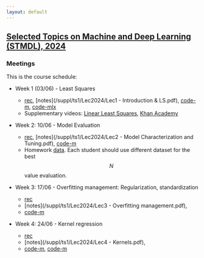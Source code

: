```yaml
---
layout: default
---
```


## [Selected Topics on Machine and Deep Learning (STMDL), 2024](/suppl/ts1/ts1_main2024)

### Meetings
This is the course schedule:

* Week 1 (03/06) - Least Squares
  * [rec](https://sce-ac-il.zoom.us/rec/share/6Mn5qDiVPxjnEI2Os2IsYAtvri7RhztjGd0px34koqT81JwUAZ9RdO2hZAZ2Bvtp.Lsr0bY1nVdmY3HDA?startTime=1717420436000), [notes](/suppl/ts1/Lec2024/Lec1 - Introduction & LS.pdf), [code-m](/suppl/ts1/Lec2024/ls_regression.m), [code-mlx](/suppl/ts1/Lec2024/ls_regression2.mlx) 
  * Supplementary videos: [Linear Least Squares](https://www.youtube.com/watch?v=pKAPgUb4vL8), [Khan Academy](https://www.khanacademy.org/math/ap-statistics/bivariate-data-ap/xfb5d8e68:residuals/v/regression-residual-intro) 

* Week 2: 10/06 - Model Evaluation
  * [rec](https://sce-ac-il.zoom.us/rec/share/Fjo2i2n1dU33UEu5PmDJOwqz8_XWNQ_Ti-kxuvME_C9VMuzX-KhwcuPNWV67dWJp.X-ymEI9upcfR2D8u?startTime=1718025332000), [notes](/suppl/ts1/Lec2024/Lec2 - Model Characterization and Tuning.pdf), [code-m](/suppl/ts1/Lec2024/linear_fit_poly_example.m)
  * Homework [data](/suppl/ts1/Lec2024/poly_regression.zip). Each student should use different dataset for the best $$N$$ value evaluation.

* Week 3: 17/06 - Overfitting management: Regularization, standardization
  * [rec](https://sce-ac-il.zoom.us/rec/share/UzXzrMpuswtuh1xdAMBM15_nm6rlJUp4wS4rIw6-Y-26dF_meiwwkO0mnFvR07bL._5vzV5fG_pV1S4Bx?startTime=1718630065000)
  * [notes](/suppl/ts1/Lec2024/Lec3 - Overfitting management.pdf), 
  * [code-m](/suppl/ts1/Lec2024/linear_fit_poly_reg.m)

* Week 4: 24/06 - Kernel regression
  * [rec](https://sce-ac-il.zoom.us/rec/share/uqF1CVFNIXCi_dkYZGzGiyPI_rQc453vlkjQQVxA46J6_Q6s088ZZglodcrdo8x8.WtMGlF63aHwfOWid?startTime=1719235080000)
  * [notes](/suppl/ts1/Lec2024/Lec4 - Kernels.pdf),
  * [code-m](/suppl/ts1/Lec2024/kernel_example.m), [code-m](/suppl/ts1/Lec2024/kernel_s_example.m)



 

